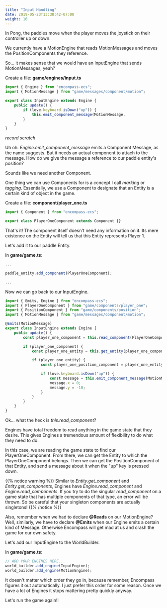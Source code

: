 ```yaml
---
title: "Input Handling"
date: 2019-05-23T13:38:42-07:00
weight: 10
---
```


In Pong, the paddles move when the player moves the joystick on their controller up or down.

We currently have a MotionEngine that reads MotionMessages and moves the PositionComponents they reference.

So... it makes sense that we would have an InputEngine that sends MotionMessages, yeah?

Create a file: **game/engines/input.ts**

```ts
import { Engine } from "encompass-ecs";
import { MotionMessage } from "game/messages/component/motion";

export class InputEngine extends Engine {
    public update() {
        if (love.keyboard.isDown("up")) {
            this.emit_component_message(MotionMessage,
        }
    }
}
```

*record scratch*

Uh oh. *Engine.emit_component_message* emits a Component Message, as the name suggests. But it needs an actual component to attach to the message. How do we give the message a reference to our paddle entity's position?

Sounds like we need another Component.

One thing we can use Components for is a concept I call *marking* or *tagging*. Essentially, we use a Component to designate that an Entity is a certain kind of object in the game.

Create a file: **component/player_one.ts**

```ts
import { Component } from "encompass-ecs";

export class PlayerOneComponent extends Component {}
```

That's it! The component itself doesn't need any information on it. Its mere existence on the Entity will tell us that this Entity represents Player 1.

Let's add it to our paddle Entity.

In **game/game.ts**:

```ts
...

paddle_entity.add_component(PlayerOneComponent);

...
```

Now we can go back to our InputEngine.

```ts
import { Emits, Engine } from "encompass-ecs";
import { PlayerOneComponent } from "game/components/player_one";
import { PositionComponent } from "game/components/position";
import { MotionMessage } from "game/messages/component/motion";

@Emits(MotionMessage)
export class InputEngine extends Engine {
    public update() {
        const player_one_component = this.read_component(PlayerOneComponent);

        if (player_one_component) {
            const player_one_entity = this.get_entity(player_one_component.entity_id);

            if (player_one_entity) {
                const player_one_position_component = player_one_entity.get_component(PositionComponent);

                if (love.keyboard.isDown("up")) {
                    const message = this.emit_component_message(MotionMessage, player_one_position_component);
                    message.x = 0;
                    message.y = -10;
                }
            }
        }
    }
}
```

Ok... what the heck is *this.read_component*?

Engines have total freedom to read anything in the game state that they desire. This gives Engines a tremendous amount of flexibility to do what they need to do.

In this case, we are reading the game state to find our PlayerOneComponent. From there, we can get the Entity to which the PlayerOneComponent belongs. Then we can get the PositionComponent of that Entity, and send a message about it when the "up" key is pressed down.

{{% notice warning %}}
Similar to *Entity.get_component* and *Entity.get_components*, Engines have *Engine.read_component* and *Engine.read_components*. If you try to do the singular *read_component* on a game state that has multiple components of that type, an error will be thrown. So be careful that your singleton components are actually singletons!
{{% /notice %}}

Also, remember when we had to declare **@Reads** on our MotionEngine? Well, similarly, we have to declare **@Emits** when our Engine emits a certain kind of Message. Otherwise Encompass will get mad at us and crash the game for our own safety.

Let's add our InputEngine to the WorldBuilder.

In **game/game.ts**:

```ts
// ADD YOUR ENGINES HERE...
world_builder.add_engine(InputEngine);
world_builder.add_engine(MotionEngine);
```

It doesn't matter which order they go in, because remember, Encompass figures it out automatically. I just prefer this order for some reason. Once we have a lot of Engines it stops mattering pretty quickly anyway.

Let's run the game again!!
